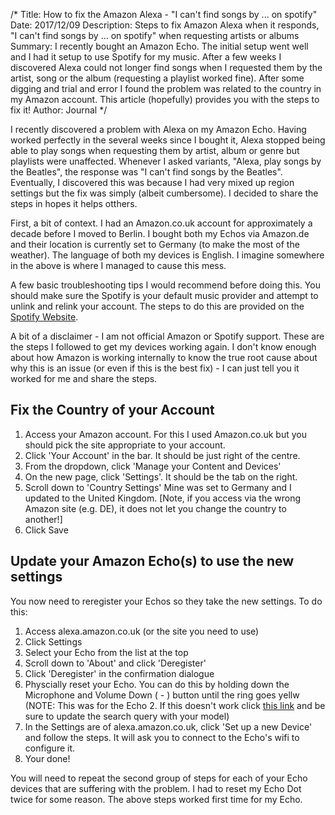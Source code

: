/*
Title: How to fix the Amazon Alexa - "I can't find songs by ... on spotify"
Date: 2017/12/09
Description: Steps to fix Amazon Alexa when it responds, "I can't find songs by ... on spotify" when requesting artists or albums
Summary: I recently bought an Amazon Echo. The initial setup went well and I had it setup to use Spotify for my music. After a few weeks I discovered Alexa could not longer find songs when I requested them by the artist, song or the album (requesting a playlist worked fine). After some digging and trial and error I found the problem was related to the country in my Amazon account. This article (hopefully) provides you with the steps to fix it!
Author: Journal
*/

I recently discovered a problem with Alexa on my Amazon Echo. Having worked perfectly in the several weeks since I bought it, Alexa stopped being able to play songs when requesting them by artist, album or genre but playlists were unaffected. Whenever I asked variants, "Alexa, play songs by the Beatles", the response was "I can't find songs by the Beatles". Eventually, I discovered this was because I had very mixed up region settings but the fix was simply (albeit cumbersome). I decided to share the steps in hopes it helps otthers.

First, a bit of context. I had an Amazon.co.uk account for approximately a decade before I moved to Berlin. I bought both my Echos via Amazon.de and their location is currently set to Germany (to make the most of the weather). The language of both my devices is English. I imagine somewhere in the above is where I managed to cause this mess.

A few basic troubleshooting tips I would recommend before doing this. You should make sure the Spotify is your default music provider and attempt to unlink and relink your account. The steps to do this are provided on the [Spotify Website](https://support.spotify.com/us/article/alexa/).

A bit of a disclaimer - I am not official Amazon or Spotify support. These are the steps I followed to get my devices working again. I don't know enough about how Amazon is working internally to know the true root cause about why this is an issue (or even if this is the best fix) - I can just tell you it worked for me and share the steps.

## Fix the Country of your Account
1. Access your Amazon account. For this I used Amazon.co.uk but you should pick the site appropriate to your account.
2. Click 'Your Account' in the bar. It should be just right of the centre.
3. From the dropdown, click 'Manage your Content and Devices'
4. On the new page, click 'Settings'. It should be the tab on the right.
5. Scroll down to 'Country Settings' Mine was set to Germany and I updated to the United Kingdom. [Note, if you access via the wrong Amazon site (e.g. DE), it does not let you change the country to another!]
6. Click Save

## Update your Amazon Echo(s) to use the new settings
You now need to reregister your Echos so they take the new settings. To do this:
1. Access alexa.amazon.co.uk (or the site you need to use)
2. Click Settings
3. Select your Echo from the list at the top
4. Scroll down to 'About' and click 'Deregister'
5. Click 'Deregister' in the confirmation dialogue
6. Physcially reset your Echo. You can do this by holding down the Microphone and Volume Down ( - ) button until the ring goes yellw (NOTE: This was for the Echo 2. If this doesn't work click [this link](http://lmgtfy.com/?q=how+to+reset+amazon+echo) and be sure to update the search query with your model)
7. In the Settings are of alexa.amazon.co.uk, click 'Set up a new Device' and follow the steps. It will ask you to connect to the Echo's wifi to configure it.
8. Your done!

You will need to repeat the second group of steps for each of your Echo devices that are suffering with the problem. I had to reset my Echo Dot twice for some reason. The above steps worked first time for my Echo.
